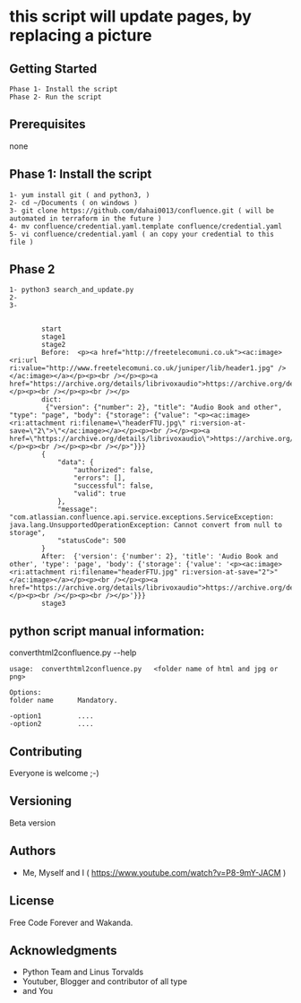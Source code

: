 # this script will update pages, by replacing a picture





## Getting Started

    Phase 1- Install the script
    Phase 2- Run the script

## Prerequisites

  none


## Phase 1:  Install the script

    1- yum install git ( and python3, )
    2- cd ~/Documents ( on windows )
    3- git clone https://github.com/dahai0013/confluence.git ( will be automated in terraform in the future )
    4- mv confluence/credential.yaml.template confluence/credential.yaml
    5- vi confluence/credential.yaml ( an copy your credential to this file )



## Phase 2

    1- python3 search_and_update.py
    2-
    3-


            start
            stage1
            stage2
            Before:  <p><a href="http://freetelecomuni.co.uk"><ac:image><ri:url ri:value="http://www.freetelecomuni.co.uk/juniper/lib/header1.jpg" /></ac:image></a></p><p><br /></p><p><a href="https://archive.org/details/librivoxaudio">https://archive.org/details/librivoxaudio</a></p><p><br /></p><p><br /></p>
            dict:
             {"version": {"number": 2}, "title": "Audio Book and other", "type": "page", "body": {"storage": {"value": "<p><ac:image><ri:attachment ri:filename=\"headerFTU.jpg\" ri:version-at-save=\"2\">\"</ac:image></a></p><p><br /></p><p><a href=\"https://archive.org/details/librivoxaudio\">https://archive.org/details/librivoxaudio</a></p><p><br /></p><p><br /></p>"}}}
            {
                "data": {
                    "authorized": false,
                    "errors": [],
                    "successful": false,
                    "valid": true
                },
                "message": "com.atlassian.confluence.api.service.exceptions.ServiceException: java.lang.UnsupportedOperationException: Cannot convert from null to storage",
                "statusCode": 500
            }
            After:  {'version': {'number': 2}, 'title': 'Audio Book and other', 'type': 'page', 'body': {'storage': {'value': '<p><ac:image><ri:attachment ri:filename="headerFTU.jpg" ri:version-at-save="2">"</ac:image></a></p><p><br /></p><p><a href="https://archive.org/details/librivoxaudio">https://archive.org/details/librivoxaudio</a></p><p><br /></p><p><br /></p>'}}}
            stage3


##  python script manual information:

converthtml2confluence.py --help

    usage:  converthtml2confluence.py   <folder name of html and jpg or png>

    Options:
    folder name      Mandatory.

    -option1         ....
    -option2         ....



## Contributing

Everyone is welcome ;-)


## Versioning

Beta version

## Authors

* Me, Myself and I ( https://www.youtube.com/watch?v=P8-9mY-JACM )


## License

Free Code Forever and Wakanda.

## Acknowledgments

* Python Team and Linus Torvalds
* Youtuber, Blogger and contributor of all type
* and You
